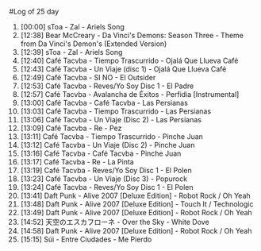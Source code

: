 #Log of 25 day

1. [00:00] sToa - Zal - Ariels Song
1. [12:38] Bear McCreary - Da Vinci's Demons: Season Three - Theme from Da Vinci's Demon's (Extended Version)
1. [12:39] sToa - Zal - Ariels Song
1. [12:40] Café Tacvba - Tiempo Trascurrido - Ojalá Que Llueva Café
1. [12:43] Café Tacvba - Un Viaje (disc 1) - Ojalá Que Llueva Café
1. [12:49] Café Tacvba - SI NO - El Outsider
1. [12:53] Café Tacvba - Reves/Yo Soy Disc 1 - El Padre
1. [12:57] Café Tacvba - Avalancha de Éxitos - Perfidia [Instrumental]
1. [13:00] Café Tacvba - Café Tacvba - Las Persianas
1. [13:03] Café Tacvba - Tiempo Trascurrido - Las Persianas
1. [13:06] Café Tacvba - Un Viaje (Disc 2) - Las Persianas
1. [13:09] Café Tacvba - Re - Pez
1. [13:11] Café Tacvba - Tiempo Trascurrido - Pinche Juan
1. [13:12] Café Tacvba - Un Viaje (Disc 2) - Pinche Juan
1. [13:16] Café Tacvba - Café Tacvba - Pinche Juan
1. [13:17] Café Tacvba - Re - La Pinta
1. [13:19] Café Tacvba - Reves/Yo Soy Disc 1 - El Polen
1. [13:23] Café Tacvba - Un Viaje (Disc 3) - Popurock
1. [13:24] Café Tacvba - Reves/Yo Soy Disc 1 - El Polen
1. [13:41] Daft Punk - Alive 2007 [Deluxe Edition] - Robot Rock / Oh Yeah
1. [13:48] Daft Punk - Alive 2007 [Deluxe Edition] - Touch It / Technologic
1. [13:49] Daft Punk - Alive 2007 [Deluxe Edition] - Robot Rock / Oh Yeah
1. [14:52] 天空のエスカフローネ - Over the Sky - White Dove
1. [14:58] Daft Punk - Alive 2007 [Deluxe Edition] - Robot Rock / Oh Yeah
1. [15:15] Súi - Entre Ciudades - Me Pierdo
